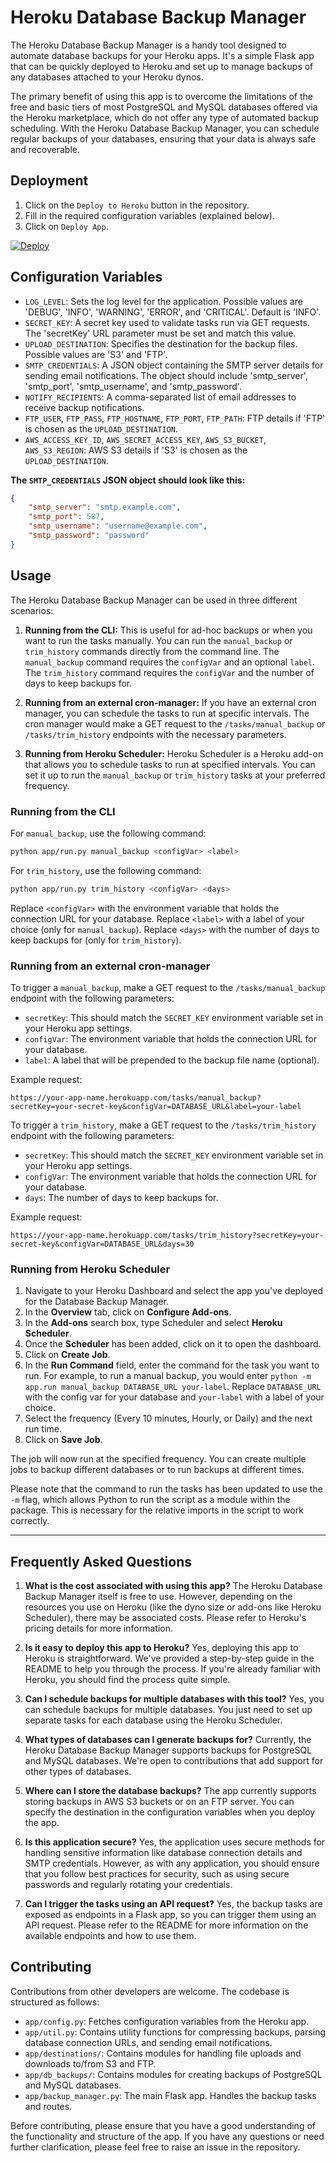 # Heroku Database Backup Manager

The Heroku Database Backup Manager is a handy tool designed to automate database backups for your Heroku apps. It's a simple Flask app that can be quickly deployed to Heroku and set up to manage backups of any databases attached to your Heroku dynos. 

The primary benefit of using this app is to overcome the limitations of the free and basic tiers of most PostgreSQL and MySQL databases offered via the Heroku marketplace, which do not offer any type of automated backup scheduling. With the Heroku Database Backup Manager, you can schedule regular backups of your databases, ensuring that your data is always safe and recoverable.

## Deployment

1. Click on the `Deploy to Heroku` button in the repository.
2. Fill in the required configuration variables (explained below).
3. Click on `Deploy App`.

[![Deploy](https://www.herokucdn.com/deploy/button.svg)](https://heroku.com/deploy?template=https://github.com/NO-Product/heroku-database-backup/tarball/v0.1.2)

## Configuration Variables

- `LOG_LEVEL`: Sets the log level for the application. Possible values are 'DEBUG', 'INFO', 'WARNING', 'ERROR', and 'CRITICAL'. Default is 'INFO'.
- `SECRET_KEY`: A secret key used to validate tasks run via GET requests. The 'secretKey' URL parameter must be set and match this value.
- `UPLOAD_DESTINATION`: Specifies the destination for the backup files. Possible values are 'S3' and 'FTP'.
- `SMTP_CREDENTIALS`: A JSON object containing the SMTP server details for sending email notifications. The object should include 'smtp_server', 'smtp_port', 'smtp_username', and 'smtp_password'.
- `NOTIFY_RECIPIENTS`: A comma-separated list of email addresses to receive backup notifications.
- `FTP_USER`, `FTP_PASS`, `FTP_HOSTNAME`, `FTP_PORT`, `FTP_PATH`: FTP details if 'FTP' is chosen as the `UPLOAD_DESTINATION`.
- `AWS_ACCESS_KEY_ID`, `AWS_SECRET_ACCESS_KEY`, `AWS_S3_BUCKET`, `AWS_S3_REGION`: AWS S3 details if 'S3' is chosen as the `UPLOAD_DESTINATION`.

**The `SMTP_CREDENTIALS` JSON object should look like this:**
```json
{
    "smtp_server": "smtp.example.com",
    "smtp_port": 587,
    "smtp_username": "username@example.com",
    "smtp_password": "password"
}
```

## Usage

The Heroku Database Backup Manager can be used in three different scenarios:

1. **Running from the CLI:** This is useful for ad-hoc backups or when you want to run the tasks manually. You can run the `manual_backup` or `trim_history` commands directly from the command line. The `manual_backup` command requires the `configVar` and an optional `label`. The `trim_history` command requires the `configVar` and the number of days to keep backups for.

2. **Running from an external cron-manager:** If you have an external cron manager, you can schedule the tasks to run at specific intervals. The cron manager would make a GET request to the `/tasks/manual_backup` or `/tasks/trim_history` endpoints with the necessary parameters.

3. **Running from Heroku Scheduler:** Heroku Scheduler is a Heroku add-on that allows you to schedule tasks to run at specified intervals. You can set it up to run the `manual_backup` or `trim_history` tasks at your preferred frequency.

### Running from the CLI

For `manual_backup`, use the following command:
```bash
python app/run.py manual_backup <configVar> <label>
```

For `trim_history`, use the following command:
```bash
python app/run.py trim_history <configVar> <days>
```

Replace `<configVar>` with the environment variable that holds the connection URL for your database. Replace `<label>` with a label of your choice (only for `manual_backup`). Replace `<days>` with the number of days to keep backups for (only for `trim_history`).

### Running from an external cron-manager

To trigger a `manual_backup`, make a GET request to the `/tasks/manual_backup` endpoint with the following parameters:

- `secretKey`: This should match the `SECRET_KEY` environment variable set in your Heroku app settings.
- `configVar`: The environment variable that holds the connection URL for your database.
- `label`: A label that will be prepended to the backup file name (optional).

Example request:
```
https://your-app-name.herokuapp.com/tasks/manual_backup?secretKey=your-secret-key&configVar=DATABASE_URL&label=your-label
```

To trigger a `trim_history`, make a GET request to the `/tasks/trim_history` endpoint with the following parameters:

- `secretKey`: This should match the `SECRET_KEY` environment variable set in your Heroku app settings.
- `configVar`: The environment variable that holds the connection URL for your database.
- `days`: The number of days to keep backups for.

Example request:
```
https://your-app-name.herokuapp.com/tasks/trim_history?secretKey=your-secret-key&configVar=DATABASE_URL&days=30
```

### Running from Heroku Scheduler

1. Navigate to your Heroku Dashboard and select the app you've deployed for the Database Backup Manager.
2. In the **Overview** tab, click on **Configure Add-ons**.
3. In the **Add-ons** search box, type Scheduler and select **Heroku Scheduler**.
4. Once the **Scheduler** has been added, click on it to open the dashboard.
5. Click on **Create Job**.
6. In the **Run Command** field, enter the command for the task you want to run. For example, to run a manual backup, you would enter `python -m app.run manual_backup DATABASE_URL your-label`. Replace `DATABASE_URL` with the config var for your database and `your-label` with a label of your choice.
7. Select the frequency (Every 10 minutes, Hourly, or Daily) and the next run time.
8. Click on **Save Job**.

The job will now run at the specified frequency. You can create multiple jobs to backup different databases or to run backups at different times.

Please note that the command to run the tasks has been updated to use the `-m` flag, which allows Python to run the script as a module within the package. This is necessary for the relative imports in the script to work correctly.


<hr> 

## Frequently Asked Questions

1. **What is the cost associated with using this app?**
   The Heroku Database Backup Manager itself is free to use. However, depending on the resources you use on Heroku (like the dyno size or add-ons like Heroku Scheduler), there may be associated costs. Please refer to Heroku's pricing details for more information.

2. **Is it easy to deploy this app to Heroku?**
   Yes, deploying this app to Heroku is straightforward. We've provided a step-by-step guide in the README to help you through the process. If you're already familiar with Heroku, you should find the process quite simple.

3. **Can I schedule backups for multiple databases with this tool?**
   Yes, you can schedule backups for multiple databases. You just need to set up separate tasks for each database using the Heroku Scheduler.

4. **What types of databases can I generate backups for?**
   Currently, the Heroku Database Backup Manager supports backups for PostgreSQL and MySQL databases. We're open to contributions that add support for other types of databases.

5. **Where can I store the database backups?**
   The app currently supports storing backups in AWS S3 buckets or on an FTP server. You can specify the destination in the configuration variables when you deploy the app.

6. **Is this application secure?**
   Yes, the application uses secure methods for handling sensitive information like database connection details and SMTP credentials. However, as with any application, you should ensure that you follow best practices for security, such as using secure passwords and regularly rotating your credentials.

7. **Can I trigger the tasks using an API request?**
   Yes, the backup tasks are exposed as endpoints in a Flask app, so you can trigger them using an API request. Please refer to the README for more information on the available endpoints and how to use them.

## Contributing

Contributions from other developers are welcome. The codebase is structured as follows:

- `app/config.py`: Fetches configuration variables from the Heroku app.
- `app/util.py`: Contains utility functions for compressing backups, parsing database connection URLs, and sending email notifications.
- `app/destinations/`: Contains modules for handling file uploads and downloads to/from S3 and FTP.
- `app/db_backups/`: Contains modules for creating backups of PostgreSQL and MySQL databases.
- `app/backup_manager.py`: The main Flask app. Handles the backup tasks and routes.

Before contributing, please ensure that you have a good understanding of the functionality and structure of the app. If you have any questions or need further clarification, please feel free to raise an issue in the repository.